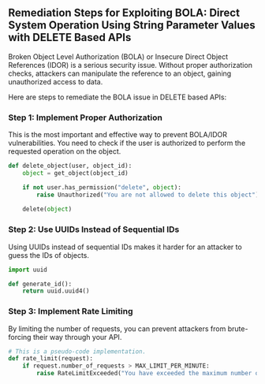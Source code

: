

## Remediation Steps for Exploiting BOLA: Direct System Operation Using String Parameter Values with DELETE Based APIs

Broken Object Level Authorization (BOLA) or Insecure Direct Object References (IDOR) is a serious security issue. Without proper authorization checks, attackers can manipulate the reference to an object, gaining unauthorized access to data.

Here are steps to remediate the BOLA issue in DELETE based APIs:

### Step 1: Implement Proper Authorization

This is the most important and effective way to prevent BOLA/IDOR vulnerabilities. You need to check if the user is authorized to perform the requested operation on the object.

```python
def delete_object(user, object_id):
    object = get_object(object_id)

    if not user.has_permission("delete", object):
        raise Unauthorized("You are not allowed to delete this object")
    
    delete(object)
```

### Step 2: Use UUIDs Instead of Sequential IDs

Using UUIDs instead of sequential IDs makes it harder for an attacker to guess the IDs of objects.

```python
import uuid

def generate_id():
    return uuid.uuid4()
```

### Step 3: Implement Rate Limiting

By limiting the number of requests, you can prevent attackers from brute-forcing their way through your API.

```python
# This is a pseudo-code implementation.
def rate_limit(request):
    if request.number_of_requests > MAX_LIMIT_PER_MINUTE:
        raise RateLimitExceeded("You have exceeded the maximum number of requests per minute.")
```